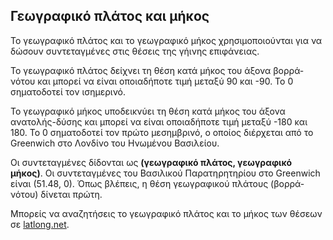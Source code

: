 ## Γεωγραφικό πλάτος και μήκος

Το γεωγραφικό πλάτος και το γεωγραφικό μήκος χρησιμοποιούνται για να δώσουν συντεταγμένες στις θέσεις της γήινης επιφάνειας.

Το γεωγραφικό πλάτος δείχνει τη θέση κατά μήκος του άξονα βορρά-νότου και μπορεί να είναι οποιαδήποτε τιμή μεταξύ 90 και -90. Το 0 σηματοδοτεί τον ισημερινό.

Το γεωγραφικό μήκος υποδεικνύει τη θέση κατά μήκος του άξονα ανατολής-δύσης και μπορεί να είναι οποιαδήποτε τιμή μεταξύ -180 και 180. Το 0 σηματοδοτεί τον πρώτο μεσημβρινό, ο οποίος διέρχεται από το Greenwich στο Λονδίνο του Ηνωμένου Βασιλείου.

Οι συντεταγμένες δίδονται ως **(γεωγραφικό πλάτος, γεωγραφικό μήκος)**. Οι συντεταγμένες του Βασιλικού Παρατηρητηρίου στο Greenwich είναι (51.48, 0). Όπως βλέπεις, η θέση γεωγραφικού πλάτους (βορρά-νότου) δίνεται πρώτη.

Μπορείς να αναζητήσεις το γεωγραφικό πλάτος και το μήκος των θέσεων σε [latlong.net](http://www.latlong.net/).